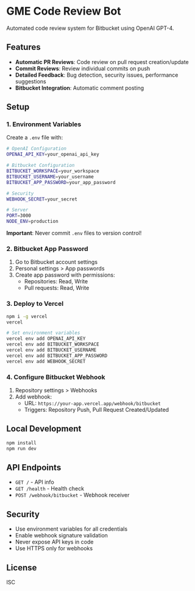 # GME Code Review Bot

Automated code review system for Bitbucket using OpenAI GPT-4.

## Features

- **Automatic PR Reviews**: Code review on pull request creation/update
- **Commit Reviews**: Review individual commits on push
- **Detailed Feedback**: Bug detection, security issues, performance suggestions
- **Bitbucket Integration**: Automatic comment posting

## Setup

### 1. Environment Variables

Create a `.env` file with:

```bash
# OpenAI Configuration
OPENAI_API_KEY=your_openai_api_key

# Bitbucket Configuration  
BITBUCKET_WORKSPACE=your_workspace
BITBUCKET_USERNAME=your_username
BITBUCKET_APP_PASSWORD=your_app_password

# Security
WEBHOOK_SECRET=your_secret

# Server
PORT=3000
NODE_ENV=production
```

**Important**: Never commit `.env` files to version control!

### 2. Bitbucket App Password

1. Go to Bitbucket account settings
2. Personal settings > App passwords  
3. Create app password with permissions:
   - Repositories: Read, Write
   - Pull requests: Read, Write

### 3. Deploy to Vercel

```bash
npm i -g vercel
vercel

# Set environment variables
vercel env add OPENAI_API_KEY
vercel env add BITBUCKET_WORKSPACE
vercel env add BITBUCKET_USERNAME
vercel env add BITBUCKET_APP_PASSWORD
vercel env add WEBHOOK_SECRET
```

### 4. Configure Bitbucket Webhook

1. Repository settings > Webhooks
2. Add webhook:
   - URL: `https://your-app.vercel.app/webhook/bitbucket`
   - Triggers: Repository Push, Pull Request Created/Updated

## Local Development

```bash
npm install
npm run dev
```

## API Endpoints

- `GET /` - API info
- `GET /health` - Health check
- `POST /webhook/bitbucket` - Webhook receiver

## Security

- Use environment variables for all credentials
- Enable webhook signature validation
- Never expose API keys in code
- Use HTTPS only for webhooks

## License

ISC